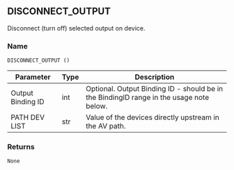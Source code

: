 ## DISCONNECT\_OUTPUT

Disconnect (turn off) selected output on device.


### Name

`DISCONNECT_OUTPUT ()`


| Parameter         | Type | Description                                                                             |
| ----------------- | ---- | --------------------------------------------------------------------------------------- |
| Output Binding ID | int  | Optional. Output Binding ID - should be in the BindingID range in the usage note below. |
| PATH DEV LIST     | str  | Value of the devices directly upstream in the AV path.                                  |


### Returns

`None`

